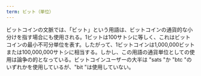 ```yaml
---
term: ビット（単位）
---
```

ビットコインの文脈では、「ビット」という用語は、ビットコインの通貨的な小分けを指す場合にも使用される。1ビットは100サトシに等しく、これはビットコインの最小不可分単位を表す。したがって、1ビットコインは1,000,000ビットまたは100,000,000サトシに相当する。しかし、この用語の通貨単位としての使用は論争の的となっている。ビットコインユーザーの大半は "sats "か "btc "のいずれかを使用しているが、"bit "は使用していない。